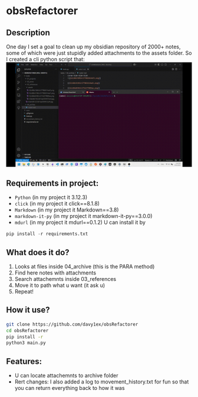 # obsRefactorer
## Description
One day I set a goal to clean up my obsidian repository of 2000+ notes, some of which were just stupidly added attachments to the assets folder. So I created a cli python script that:
![kek](https://github.com/davy1ex/obsRefactorer/blob/master/docs/2025-04-25%2014-52-15.gif?raw=true)
## Requirements in project:
- `Python` (in my project it 3.12.3)
- `click` (in my project it click==8.1.8)
- `Markdown` (in my project it Markdown==3.8)
- `markdown-it-py` (in my project it markdown-it-py==3.0.0)
- `mdurl` (in my project it mdurl==0.1.2)
U can install it by
```python
pip install -r requirements.txt
```
## What does it do?
1. Looks at files inside 04_archive (this is the PARA method)
2. Find here notes with attachments
3. Search attachemnts inside 03_references
4. Move it to path what u want (it ask u)
5. Repeat!

## How it use?
```bash
git clone https://github.com/davy1ex/obsRefactorer
cd obsRefactorer
pip install -r
python3 main.py
```

## Features:
- U can locate attachemnts to archive folder
- Rert changes: I also added a log to movement_history.txt for fun so that you can return everything back to how it was
